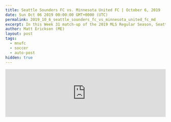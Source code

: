 ```yaml
---
title: Seattle Sounders FC vs. Minnesota United FC | October 6, 2019
date: Sun Oct 06 2019 00:00:00 GMT+0000 (UTC)
permalink: 2019_10_6_seattle_sounders_fc_vs_minnesota_united_fc_md
excerpt: In this Week 31 match-up of the 2019 MLS Regular Season, Seattle Sounders and Minnesota United meet with second place in the Western Conference on the line in this Decision Day presented by AT&T clash at CenturyLink Field.
author: Matt Erickson (ME)
layout: post
tags:
  - mnufc
  - soccer
  - auto-post
hidden: true
---
```

<div class='soccer-video-wrapper'>
    <iframe class='soccer-video' width='100%' height='auto' frameborder='0' allowfullscreen src="https://www.mnufc.com/iframe-video?brightcove_id=6092746220001&brightcove_player_id=default&brightcove_account_id=5534894110001"></iframe>
  </div>